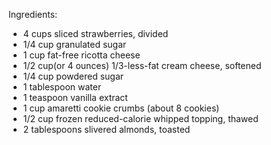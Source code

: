 Ingredients:

- 4 cups sliced strawberries, divided
- 1/4 cup granulated sugar
- 1 cup fat-free ricotta cheese
- 1/2 cup(or 4 ounces) 1/3-less-fat cream cheese, softened
- 1/4 cup powdered sugar
- 1 tablespoon water
- 1 teaspoon vanilla extract
- 1 cup amaretti cookie crumbs (about 8 cookies)
- 1/2 cup frozen reduced-calorie whipped topping, thawed
- 2 tablespoons slivered almonds, toasted